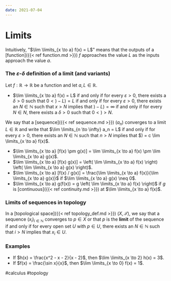 ```yaml
---
date: 2021-07-04
---
```

# Limits
Intuitively, "$\lim \limits_{x \to a} f(x) = L$" means that the outputs of a [function]({{< ref function.md >}}) $f$ approaches the value $L$ as the inputs approach the value $a$.

### The $\varepsilon$-$\delta$ definition of a limit (and variants)
Let $f: \mathbb{R} \to \mathbb{R}$ be a function and let $a,L \in \mathbb{R}$. 
- $\lim \limits_{x \to a} f(x) = L$ if and only if for every $\varepsilon > 0$, there exists a $\delta > 0$ such that $0 < ) - L) = L$ if and only if for every $\varepsilon > 0$, there exists an $N \in \mathbb{N}$ such that $x > N$ implies that $) - L) = \infty$ if and only if for every $N \in N$, there exists a $\delta > 0$ such that $0 < ) > N$.

We say that a [sequence]({{< ref sequence.md >}}) $(a_n)$ converges to a limit $L \in \mathbb{R}$ and write that $\lim \limits_{n \to \infty} a_n = L$ if and only if for every $\varepsilon > 0$, there exists an $N \in \mathbb{N}$ such that $n > N$ implies that $) = c \lim \limits_{x \to a} f(x)$.
- $\lim \limits_{x \to a} [f(x) \pm g(x)] = \lim \limits_{x \to a} f(x) \pm \lim \limits_{x \to a} g(x)$.
- $\lim \limits_{x \to a} [f(x) g(x)] = \left( \lim \limits_{x \to a} f(x) \right) \left( \lim \limits_{x \to a} g(x) \right)$.
- $\lim \limits_{x \to a} [f(x) / g(x)] = \frac{\lim \limits_{x \to a} f(x)}{\lim \limits_{x \to a} g(x)}$ if $\lim \limits_{x \to a} g(x) \neq 0$.
- $\lim \limits_{x \to a} g(f(x)) = g \left( \lim \limits_{x \to a} f(x) \right)$ if $g$ is [continuous]({{< ref continuity.md >}}) at $\lim \limits_{x \to a} f(x)$.

### Limits of sequences in topology
In a [topological space]({{< ref topology_def.md >}}) $(X, \mathcal{T})$, we say that a sequence $(x_i)_{i \in \mathbb{N}}$ converges to $p \in X$ or that $p$ is the **limit** of the sequence if and only if for every open set $U$ with $p \in U$, there exists an $N \in \mathbb{N}$ such that $i > N$ implies that $x_i \in U$. 

### Examples
- If $h(x) = \frac{x^2 - x - 2}{x - 2}$, then $\lim \limits_{x \to 2} h(x) = 3$.
- If $f(x) = \frac{\sin x}{x}$, then $\lim \limits_{x \to 0} f(x) = 1$.

#calculus #topology